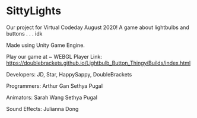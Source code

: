 # SittyLights
Our project for Virtual Codeday August 2020! A game about lightbulbs and buttons . . . idk

Made using Unity Game Engine.

Play our game at ~ 
WEBGL Player Link: https://doublebrackets.github.io/Lightbulb_Button_Thingy/Builds/index.html

Developers:
JD, Star, HappySappy, DoubleBrackets

Programmers:
Arthur Gan 
Sethya Pugal

Animators:
Sarah Wang 
Sethya Pugal

Sound Effects:
Julianna Dong
